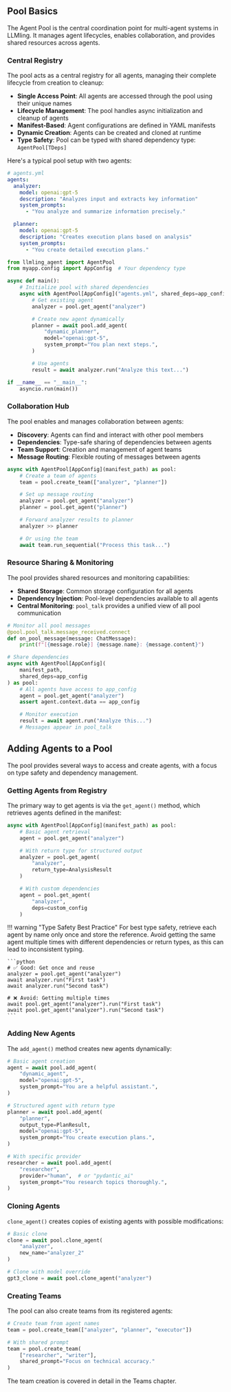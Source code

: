 ## Pool Basics

The Agent Pool is the central coordination point for multi-agent systems in LLMling. It manages agent lifecycles, enables collaboration, and provides shared resources across agents.

### Central Registry

The pool acts as a central registry for all agents, managing their complete lifecycle from creation to cleanup:

- **Single Access Point**: All agents are accessed through the pool using their unique names
- **Lifecycle Management**: The pool handles async initialization and cleanup of agents
- **Manifest-Based**: Agent configurations are defined in YAML manifests
- **Dynamic Creation**: Agents can be created and cloned at runtime
- **Type Safety**: Pool can be typed with shared dependency type: `AgentPool[TDeps]`

Here's a typical pool setup with two agents:

```yaml
# agents.yml
agents:
  analyzer:
    model: openai:gpt-5
    description: "Analyzes input and extracts key information"
    system_prompts:
      - "You analyze and summarize information precisely."

  planner:
    model: openai:gpt-5
    description: "Creates execution plans based on analysis"
    system_prompts:
      - "You create detailed execution plans."
```

```python
from llmling_agent import AgentPool
from myapp.config import AppConfig  # Your dependency type

async def main():
    # Initialize pool with shared dependencies
    async with AgentPool[AppConfig]("agents.yml", shared_deps=app_config) as pool:
        # Get existing agent
        analyzer = pool.get_agent("analyzer")

        # Create new agent dynamically
        planner = await pool.add_agent(
            "dynamic_planner",
            model="openai:gpt-5",
            system_prompt="You plan next steps.",
        )

        # Use agents
        result = await analyzer.run("Analyze this text...")

if __name__ == "__main__":
    asyncio.run(main())
```

### Collaboration Hub

The pool enables and manages collaboration between agents:

- **Discovery**: Agents can find and interact with other pool members
- **Dependencies**: Type-safe sharing of dependencies between agents
- **Team Support**: Creation and management of agent teams
- **Message Routing**: Flexible routing of messages between agents

```python
async with AgentPool[AppConfig](manifest_path) as pool:
    # Create a team of agents
    team = pool.create_team(["analyzer", "planner"])

    # Set up message routing
    analyzer = pool.get_agent("analyzer")
    planner = pool.get_agent("planner")

    # Forward analyzer results to planner
    analyzer >> planner

    # Or using the team
    await team.run_sequential("Process this task...")
```

### Resource Sharing & Monitoring

The pool provides shared resources and monitoring capabilities:

- **Shared Storage**: Common storage configuration for all agents
- **Dependency Injection**: Pool-level dependencies available to all agents
- **Central Monitoring**: `pool_talk` provides a unified view of all pool communication

```python
# Monitor all pool messages
@pool.pool_talk.message_received.connect
def on_pool_message(message: ChatMessage):
    print(f"[{message.role}] {message.name}: {message.content}")

# Share dependencies
async with AgentPool[AppConfig](
    manifest_path,
    shared_deps=app_config
) as pool:
    # All agents have access to app_config
    agent = pool.get_agent("analyzer")
    assert agent.context.data == app_config

    # Monitor execution
    result = await agent.run("Analyze this...")
    # Messages appear in pool_talk
```

## Adding Agents to a Pool

The pool provides several ways to access and create agents, with a focus on type safety and dependency management.

### Getting Agents from Registry

The primary way to get agents is via the `get_agent()` method, which retrieves agents defined in the manifest:

```python
async with AgentPool[AppConfig](manifest_path) as pool:
    # Basic agent retrieval
    agent = pool.get_agent("analyzer")

    # With return type for structured output
    analyzer = pool.get_agent(
        "analyzer",
        return_type=AnalysisResult
    )

    # With custom dependencies
    agent = pool.get_agent(
        "analyzer",
        deps=custom_config
    )
```

!!! warning "Type Safety Best Practice"
    For best type safety, retrieve each agent by name only once and store the reference.
    Avoid getting the same agent multiple times with different dependencies or return types,
    as this can lead to inconsistent typing.

    ```python
    # ✅ Good: Get once and reuse
    analyzer = pool.get_agent("analyzer")
    await analyzer.run("First task")
    await analyzer.run("Second task")

    # ❌ Avoid: Getting multiple times
    await pool.get_agent("analyzer").run("First task")
    await pool.get_agent("analyzer").run("Second task")
    ```

### Adding New Agents

The `add_agent()` method creates new agents dynamically:

```python
# Basic agent creation
agent = await pool.add_agent(
    "dynamic_agent",
    model="openai:gpt-5",
    system_prompt="You are a helpful assistant.",
)

# Structured agent with return type
planner = await pool.add_agent(
    "planner",
    output_type=PlanResult,
    model="openai:gpt-5",
    system_prompt="You create execution plans.",
)

# With specific provider
researcher = await pool.add_agent(
    "researcher",
    provider="human",  # or "pydantic_ai"
    system_prompt="You research topics thoroughly.",
)
```

### Cloning Agents

`clone_agent()` creates copies of existing agents with possible modifications:

```python
# Basic clone
clone = await pool.clone_agent(
    "analyzer",
    new_name="analyzer_2"
)

# Clone with model override
gpt3_clone = await pool.clone_agent("analyzer")

```

### Creating Teams

The pool can also create teams from its registered agents:

```python
# Create team from agent names
team = pool.create_team(["analyzer", "planner", "executor"])

# With shared prompt
team = pool.create_team(
    ["researcher", "writer"],
    shared_prompt="Focus on technical accuracy."
)
```

The team creation is covered in detail in the Teams chapter.
